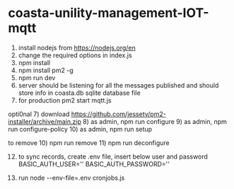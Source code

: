 # coasta-unility-management-IOT-mqtt

1) install nodejs from https://nodejs.org/en
2) change the required options in index.js
2) npm install
3) npm install pm2 -g
4) npm run dev
5) server should be listening for all the messages published and should store info in coasta.db sqlite database file
6) for production pm2 start mqtt.js

opti0nal
7) download https://github.com/jessety/pm2-installer/archive/main.zip
8)  as admin, npm run configure
9) as admin, npm run configure-policy
10) as admin, npm run setup

to remove 
10) npm run remove
11) npm run deconfigure

12) to sync records, create .env file, insert below user and password
    BASIC_AUTH_USER=''
    BASIC_AUTH_PASSWORD='' 

 13) run node --env-file=.env cronjobs.js
